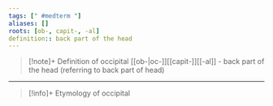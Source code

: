 ```yaml
---
tags: [" #medterm "]
aliases: []
roots: [ob-, capit-, -al]
definition:: back part of the head
---
```

>[!note]+ Definition of occipital
>[[ob-|oc-]][[capit-]][[-al]] - back part of the head (referring to back part of head)
___
>[!info]+ Etymology of occipital


